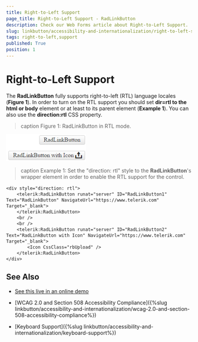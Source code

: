 ```yaml
---
title: Right-to-Left Support
page_title: Right-to-Left Support - RadLinkButton
description: Check our Web Forms article about Right-to-Left Support.
slug: linkbutton/accessibility-and-internationalization/right-to-left-support
tags: right-to-left,support
published: True
position: 1
---
```


# Right-to-Left Support

The **RadLinkButton** fully supports right-to-left (RTL) language locales (**Figure 1**). In order to turn on the RTL support you should set **dir=rtl to the html or body** element or at least to its parent element (**Example 1**). You can also use the **direction:rtl** CSS property.

>caption Figure 1: RadLinkButton in RTL mode.

![RadLinkButton-rtl](images/RadLinkButton-rtl.png)

>caption Example 1: Set the "direction: rtl" style to the **RadLinkButton**'s wrapper element in order to enable the RTL support for the control.

````ASP.NET
<div style="direction: rtl">
	<telerik:RadLinkButton runat="server" ID="RadLinkButton1" Text="RadLinkButton" NavigateUrl="https://www.telerik.com" Target="_blank">
	</telerik:RadLinkButton>
	<br />
	<br />
	<telerik:RadLinkButton runat="server" ID="RadLinkButton2" Text="RadLinkButton with Icon" NavigateUrl="https://www.telerik.com" Target="_blank">
		<Icon CssClass="rbUpload" />
	</telerik:RadLinkButton>
</div>
````

## See Also

 * [See this live in an online demo](https://demos.telerik.com/aspnet-ajax/linkbutton/examples/righttoleft/defaultcs.aspx)

 * [WCAG 2.0 and Section 508 Accessibility Compliance]({%slug linkbutton/accessibility-and-internationalization/wcag-2.0-and-section-508-accessibility-compliance%})

 * [Keyboard Support]({%slug linkbutton/accessibility-and-internationalization/keyboard-support%})
